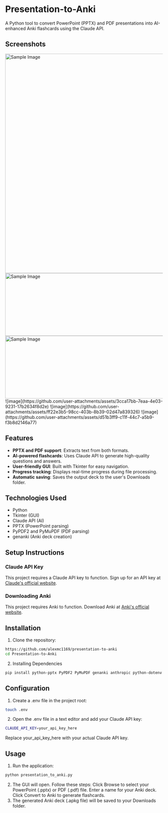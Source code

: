 # Presentation-to-Anki

A Python tool to convert PowerPoint (PPTX) and PDF presentations into AI-enhanced Anki flashcards using the Claude API.
## Screenshots
<img src="https://github.com/user-attachments/assets/9796a63a-d4b3-41ff-ae35-346a98c72146" alt="Sample Image" width="700" height="700">
<img src="https://github.com/user-attachments/assets/d7411b0a-6cb2-4815-a6fb-aa84104a1f51" alt="Sample Image" width="700" height="200">
<img src="https://github.com/user-attachments/assets/3cca17bb-7eaa-4e03-9231-17b2634f8d2e" alt="Sample Image" width="700" height="200">
![image](https://github.com/user-attachments/assets/3cca17bb-7eaa-4e03-9231-17b2634f8d2e)
![image](https://github.com/user-attachments/assets/ff22e3b5-98cc-403b-8b39-02d47a839326)
![image](https://github.com/user-attachments/assets/d51b3ff9-c11f-44c7-a5b9-f3b8d2146a77)


## Features
- **PPTX and PDF support**: Extracts text from both formats.
- **AI-powered flashcards**: Uses Claude API to generate high-quality questions and answers.
- **User-friendly GUI**: Built with Tkinter for easy navigation.
- **Progress tracking**: Displays real-time progress during file processing.
- **Automatic saving**: Saves the output deck to the user's Downloads folder.

## Technologies Used
- Python
- Tkinter (GUI)
- Claude API (AI)
- PPTX (PowerPoint parsing)
- PyPDF2 and PyMuPDF (PDF parsing)
- genanki (Anki deck creation)

## **Setup Instructions**

### **Claude API Key**
This project requires a Claude API key to function. Sign up for an API key at [Claude's official website](https://console.anthropic.com/).
### **Downloading Anki**
This project requires Anki to function. Download Anki at [Anki's official website](https://apps.ankiweb.net/).
## Installation
1. Clone the repository:
```bash
https://github.com/alexmc1169/presentation-to-anki
cd Presentation-to-Anki
```
2. Installing Dependencies
```bash
pip install python-pptx PyPDF2 PyMuPDF genanki anthropic python-dotenv tkinter
```
## Configuration
1. Create a .env file in the project root:
```bash
touch .env
```
2. Open the .env file in a text editor and add your Claude API key:
```bash
CLAUDE_API_KEY=your_api_key_here
```
Replace your_api_key_here with your actual Claude API key.

## Usage
1. Run the application:
```bash 
python presentation_to_anki.py
```
2. The GUI will open. Follow these steps:
Click Browse to select your PowerPoint (.pptx) or PDF (.pdf) file.
Enter a name for your Anki deck.
Click Convert to Anki to generate flashcards.
3. The generated Anki deck (.apkg file) will be saved to your Downloads folder.


